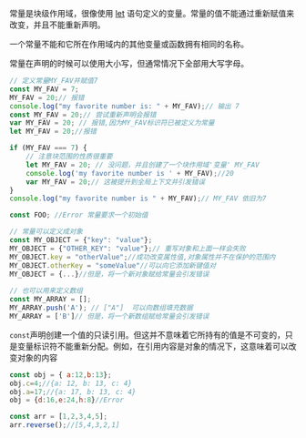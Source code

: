常量是块级作用域，很像使用 [let](https://developer.mozilla.org/zh-CN/docs/Web/JavaScript/Reference/Statements/let) 语句定义的变量。常量的值不能通过重新赋值来改变，并且不能重新声明。

一个常量不能和它所在作用域内的其他变量或函数拥有相同的名称。

常量在声明的时候可以使用大小写，但通常情况下全部用大写字母。

```js
// 定义常量MY_FAV并赋值7
const MY_FAV = 7;
MY_FAV = 20;// 报错
console.log("my favorite number is: " + MY_FAV);// 输出 7
const MY_FAV = 20;// 尝试重新声明会报错 
var MY_FAV = 20; // 报错,因为MY_FAV标识符已被定义为常量
let MY_FAV = 20;//报错

if (MY_FAV === 7) { 
  	// 注意块范围的性质很重要
    let MY_FAV = 20; // 没问题，并且创建了一个块作用域'变量' MY_FAV
    console.log('my favorite number is ' + MY_FAV);//20
    var MY_FAV = 20;// 这被提升到全局上下文并引发错误
}
console.log("my favorite number is " + MY_FAV);// MY_FAV 依旧为7

const FOO; //Error 常量要求一个初始值

// 常量可以定义成对象
const MY_OBJECT = {"key": "value"};
MY_OBJECT = {"OTHER_KEY": "value"};// 重写对象和上面一样会失败
MY_OBJECT.key = "otherValue";//成功改变属性值,对象属性并不在保护的范围内
MY_OBJECT.otherKey = "someValue"//可以向它添加新键值对
MY_OBJECT = {...}//但是，将一个新对象赋给常量会引发错误
             
// 也可以用来定义数组
const MY_ARRAY = [];
MY_ARRAY.push('A'); // ["A"]  可以向数组填充数据
MY_ARRAY = ['B']// 但是，将一个新数组赋给常量会引发错误
```



`const`声明创建一个值的只读引用。但这并不意味着它所持有的值是不可变的，只是变量标识符不能重新分配。例如，在引用内容是对象的情况下，这意味着可以改变对象的内容

```js
const obj = { a:12,b:13};
obj.c=4;//{a: 12, b: 13, c: 4}
obj.a=17;//{a: 17, b: 13, c: 4}
obj = {d:16,e:24,h:8}//Error

const arr = [1,2,3,4,5];
arr.reverse();//[5,4,3,2,1]
```

